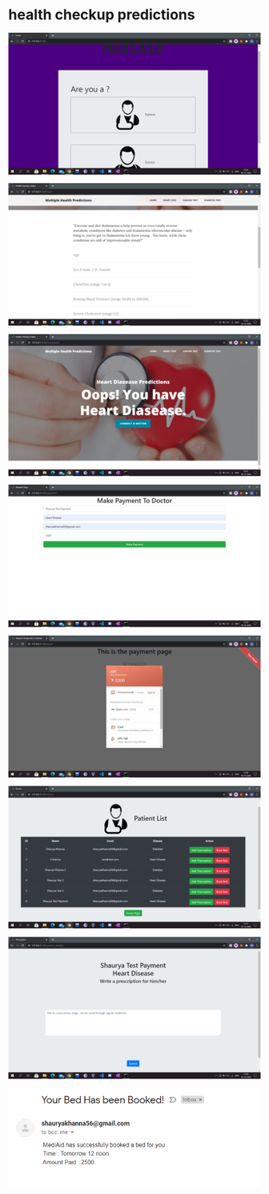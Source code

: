 # health checkup predictions

![](Screenshots/1.png)

![](Screenshots/2.png)

![](Screenshots/3.png)

![](Screenshots/4.png)

![](Screenshots/5.png)

![](Screenshots/6.png)

![](Screenshots/7.png)

![](Screenshots/8.png)
